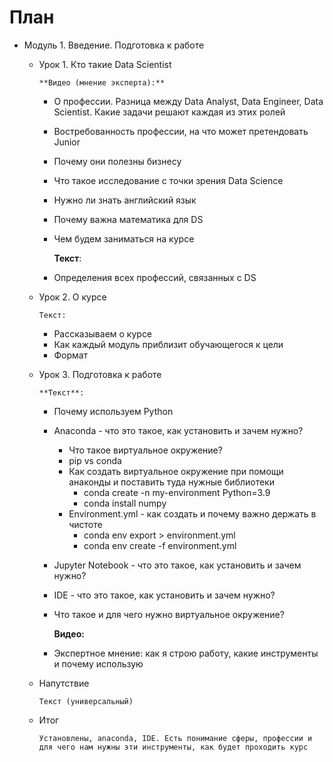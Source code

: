 # План

- Модуль 1. Введение. Подготовка к работе
  - Урок 1. Кто такие Data Scientist

        **Видео (мнение эксперта):**

    - О профессии. Разница между Data Analyst, Data Engineer, Data Scientist. Какие задачи решают каждая из этих ролей
    - Востребованность профессии, на что может претендовать Junior
    - Почему они полезны бизнесу
    - Что такое исследование с точки зрения Data Science
    - Нужно ли знать английский язык
    - Почему важна математика для DS
    - Чем будем заниматься на курсе

        **Текст**:

    - Определения всех профессий, связанных с DS
  - Урок 2. О курсе

        Текст:

    - Рассказываем о курсе
    - Как каждый модуль приблизит обучающегося к цели
    - Формат
  - Урок 3. Подготовка к работе

        **Текст**:

    - Почему используем Python
    - Anaconda - что это такое, как установить и зачем нужно?
      - Что такое виртуальное окружение?
      - pip vs conda
      - Как создать виртуальное окружение при помощи анаконды и поставить туда нужные библиотеки
        - conda create -n my-environment Python=3.9
        - conda install numpy
      - Environment.yml - как создать и почему важно держать в чистоте
        - conda env export > environment.yml
        - conda env create -f environment.yml
    - Jupyter Notebook - что это такое, как установить и зачем нужно?
    - IDE - что это такое, как установить и зачем нужно?
    - Что такое и для чего нужно виртуальное окружение?

        **Видео:**

    - Экспертное мнение: как я строю работу, какие инструменты и почему использую
  - Напутствие

        Текст (универсальный)

  - Итог

        Установлены, anaconda, IDE. Есть понимание сферы, профессии и для чего нам нужны эти инструменты, как будет проходить курс
